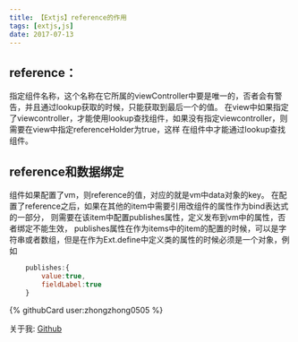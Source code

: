 ```yaml
---
title: 【Extjs】reference的作用
tags: [extjs,js]
date: 2017-07-13
---
```

## reference：

指定组件名称，这个名称在它所属的viewController中要是唯一的，否者会有警告，并且通过lookup获取的时候，只能获取到最后一个的值。
在view中如果指定了viewcontroller，才能使用lookup查找组件，如果没有指定viewcontroller，则需要在view中指定referenceHolder为true，这样
在组件中才能通过lookup查找组件。

<!-- more -->

## reference和数据绑定

组件如果配置了vm，则reference的值，对应的就是vm中data对象的key。
在配置了reference之后，如果在其他的item中需要引用改组件的属性作为bind表达式的一部分，
则需要在该item中配置publishes属性，定义发布到vm中的属性，否者绑定不能生效，
publishes属性在作为items中的item的配置的时候，可以是字符串或者数组，但是在作为Ext.define中定义类的属性的时候必须是一个对象，例如
```js
	publishes:{
		value:true,
     	fieldLabel:true
	}
```
{% githubCard user:zhongzhong0505 %}

关于我: [Github](https://github.com/zhongzhong0505)

